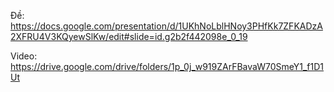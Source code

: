 Đề: https://docs.google.com/presentation/d/1UKhNoLblHNoy3PHfKk7ZFKADzA2XFRU4V3KQyewSlKw/edit#slide=id.g2b2f442098e_0_19

Video: https://drive.google.com/drive/folders/1p_0j_w919ZArFBavaW70SmeY1_f1D1Ut
